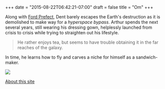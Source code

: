+++
date = "2015-08-22T06:42:21-07:00"
draft = false
title = "Om"
+++

Along with [Ford Prefect](https://en.wikipedia.org/wiki/Ford_Prefect_\(character\)), Dent barely escapes the Earth's destruction as it is demolished to make way for a *hyperspace bypass*. Arthur spends the next several years, still wearing his dressing gown, helplessly launched from crisis to crisis while trying to straighten out his lifestyle.

> He rather enjoys tea, but seems to have trouble obtaining it in the far reaches of the galaxy.

In time, he learns how to fly and carves a niche for himself as a sandwich-maker.

<img src="//placehold.it/300x300" class="profile">

<br />

[About this site](colophon/)
